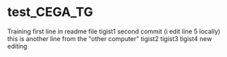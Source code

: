 # test_CEGA_TG
Training 
first line in readme file 
tigist1
second commit  (i edit line 5 locally) 
this is another line from the "other computer"
tigist2
tigist3
tigist4
new editing

